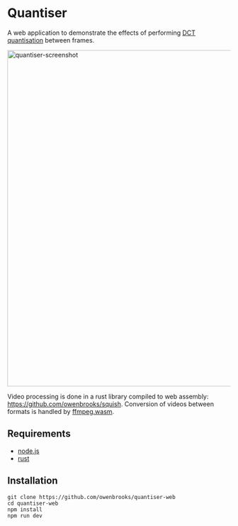 # Quantiser
A web application to demonstrate the effects of performing [DCT quantisation](https://cs.stanford.edu/people/eroberts/courses/soco/projects/data-compression/lossy/jpeg/dct.htm) between frames.

<img width="759" alt="quantiser-screenshot" src="https://user-images.githubusercontent.com/7232997/219260075-1b216e7d-829c-4b86-a37d-28e7b23ff8cb.png">

Video processing is done in a rust library compiled to web assembly: https://github.com/owenbrooks/squish. Conversion of videos between formats is handled by [ffmpeg.wasm](https://github.com/ffmpegwasm/ffmpeg.wasm).

## Requirements
- [node.js](https://nodejs.org/en/)
- [rust](https://www.rust-lang.org/)

## Installation
```
git clone https://github.com/owenbrooks/quantiser-web
cd quantiser-web
npm install
npm run dev
```
